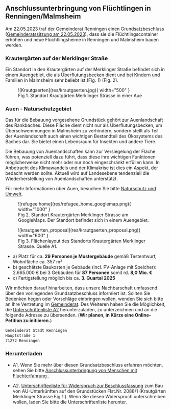 ## Anschlussunterbringung von Flüchtlingen in Renningen/Malmsheim

Am 22.05.2023 traf der Gemeinderat Renningen einen Grundsatzbeschluss ([Gemeinderatssitzung am 22.05.2023](https://sessionnet.renningen.de/bi/si0057.php?__ksinr=412)), dass sie die Flüchtlingscontainer erhöhen und neue Flüchtlingsheime in Renningen und Malmsheim bauen werden. 

### Krautergärten auf der Merklinger Straße 

Ein Standort in den Krautergärten auf der Merklinger Straße befindet sich in einem Auengebiet, die als Überflutungsbecken dient und bei Kindern und Familien in Malmsheim sehr beliebt ist.(Fig. 1) (Fig. 2). 


<figure markdown>
  ![Krautgaerten](res/krautgaerten.jpg){ width="500" }
  <figcaption>Fig 1. Standort Krautgärten Merklinger Strasse in einer Aue</figcaption>
</figure>


### Auen - Naturschutzgebiet

Das für die Bebauung vorgesehene Grundstück gehört zur Auenlandschaft des Rankbaches. Diese Fläche dient nicht nur als Überflutungsbecken, um Überschwemmungen in Malmsheim zu verhindern, sondern stellt als Teil der Auenlandschaft auch einen wichtigen Bestandteil des Ökosystems des Baches dar. Sie bietet einen Lebensraum für Insekten und andere Tiere.

Die Bebauung von Auenlandschaften kann zur Versiegelung der Fläche führen, was potenziell dazu führt, dass diese ihre wichtigen Funktionen möglicherweise nicht mehr oder nur noch eingeschränkt erfüllen kann. In Anbetracht des Klimawandels und der Klimakrise ist dies ein Aspekt, der bedacht werden sollte. Aktuell wird auf Landesebene tendenziell die Wiederherstellung von Auenlandschaften unterstützt.

Für mehr Informationen über Auen, besuchen Sie bitte [Naturschutz und Umwelt](naturschutz.md).

<figure markdown>
  ![refugee home](res/refugee_home_googlemap.png){ width="1000" }
  <figcaption>Fig 2. Standort Krautergärten Merklinger Strasse am GoogleMaps. Der Standort befindet sich in einem Auengebiet. </figcaption>
</figure>

<figure markdown>
  ![krautgaerten_proposal](res/krautgaerten_proposal.png){ width="600" }
  <figcaption>Fig 3. Flächenlayout des Standorts Krautergärten Merklinger Strasse. Quelle A1.</figcaption>
</figure>

- a) Platz für ca. **29 Personen je Mustergebäude** gemäß Testentwurf, Wohnfläche ca. 357 m² 
- b) geschätzte Baukosten je Gebäude (incl. PV-Anlage mit Speicher): 2.665.000 € bei 3 Gebäuden für **87 Personen** somit rd. **8,0 Mio. €**
- c) Fertigstellung möglich bis ca. **3. Quartal 2025**

Wir möchten darauf hinarbeiten, dass unsere Nachbarschaft umfassend über den vorliegenden Grundsatzbeschluss informiert ist. Sollten Sie Bedenken hegen oder Vorschläge einbringen wollen, wenden Sie sich bitte an Ihre Vertretung im [Gemeinderat](https://sessionnet.renningen.de/bi/kp0041.php). Des Weiteren haben Sie die Möglichkeit, die [Unterschriftenliste A2](res/Widerspruch_Beschlussfassung_20881.pdf) herunterzuladen, zu unterzeichnen und an die folgende Adresse zu übersenden. (**Wir planen, in Kürze eine Online-Petition zu initiieren.**)

```
Gemeinderat Stadt Renningen
Hauptstraße 1
71272 Renningen
```


### Herunterladen 

* A1. Wenn Sie mehr über diesen Grundsatzbeschluss erfahren möchten, sehen Sie bitte  [Anschlussunterbringung von Menschen mit Fluchterfahrung ](https://sessionnet.renningen.de/bi/getfile.php?id=13613&type=do).


* A2. [Unterschriftenliste für Widerspruch zur Beschlussfassung](res/Widerspruch_Beschlussfassung_20881.pdf) zum Bau von AU-Unterkünften auf den Grundstücken Flst.Nr. 2088/1 (Krautgärten Merklinger Strasse Fig 1.). Wenn Sie diesen Widerspruch unterschreiben wollen, laden Sie bitte die Unterschriftenliste herunter.




